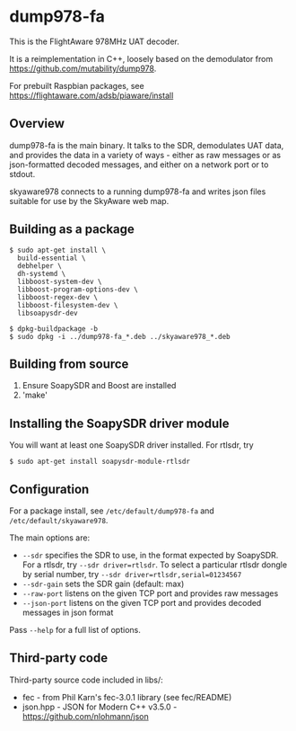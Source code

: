 # dump978-fa

This is the FlightAware 978MHz UAT decoder.

It is a reimplementation in C++, loosely based on the demodulator from
https://github.com/mutability/dump978.

For prebuilt Raspbian packages, see https://flightaware.com/adsb/piaware/install

## Overview

dump978-fa is the main binary. It talks to the SDR, demodulates UAT data,
and provides the data in a variety of ways - either as raw messages or as
json-formatted decoded messages, and either on a network port or to stdout.

skyaware978 connects to a running dump978-fa and writes json files suitable
for use by the SkyAware web map.

## Building as a package

```
$ sudo apt-get install \
  build-essential \
  debhelper \
  dh-systemd \
  libboost-system-dev \
  libboost-program-options-dev \
  libboost-regex-dev \
  libboost-filesystem-dev \
  libsoapysdr-dev

$ dpkg-buildpackage -b
$ sudo dpkg -i ../dump978-fa_*.deb ../skyaware978_*.deb
```

## Building from source

 1. Ensure SoapySDR and Boost are installed
 2. 'make'

## Installing the SoapySDR driver module

You will want at least one SoapySDR driver installed. For rtlsdr, try

```
$ sudo apt-get install soapysdr-module-rtlsdr
```

## Configuration

For a package install, see `/etc/default/dump978-fa` and
`/etc/default/skyaware978`.

The main options are:

 * `--sdr` specifies the SDR to use, in the format expected by
   SoapySDR. For a rtlsdr, try `--sdr driver=rtlsdr`. To select a
   particular rtlsdr dongle by serial number, try
   `--sdr driver=rtlsdr,serial=01234567`
 * `--sdr-gain` sets the SDR gain (default: max)
 * `--raw-port` listens on the given TCP port and provides raw messages
 * `--json-port` listens on the given TCP port and provides decoded messages
   in json format

Pass `--help` for a full list of options.

## Third-party code

Third-party source code included in libs/:

 * fec - from Phil Karn's fec-3.0.1 library (see fec/README)
 * json.hpp - JSON for Modern C++ v3.5.0 - https://github.com/nlohmann/json
